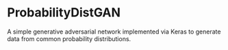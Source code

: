 # ProbabilityDistGAN
A simple generative adversarial network implemented via Keras to generate data from common probability distributions.

